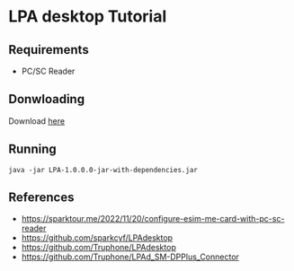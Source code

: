 # LPA desktop Tutorial

## Requirements

- PC/SC Reader

## Donwloading

Download [here](https://github.com/sparkcyf/LPAdesktop/releases/download/latest/lpadesktop.zip)

## Running

```plain
java -jar LPA-1.0.0.0-jar-with-dependencies.jar
```

## References

- <https://sparktour.me/2022/11/20/configure-esim-me-card-with-pc-sc-reader>
- <https://github.com/sparkcyf/LPAdesktop>
- <https://github.com/Truphone/LPAdesktop>
- <https://github.com/Truphone/LPAd_SM-DPPlus_Connector>
